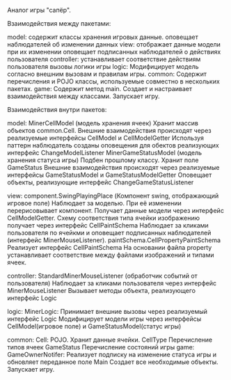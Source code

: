 Аналог игры "сапёр".

Взаимодействия между пакетами:

model: 
    содержит классы хранения игровых данные.
    оповещает наблюдателей об изменении данных
view: 
    отображает данные модели при их изменении
    оповещает подписанных наблюдателей о действиях пользователя
controller:
    устанавливает соответствие действиям пользователя вызовы логики игры
logic:
    Модифицирует модель согласно внешним вызовам и правилам игры.
common:
    Содержит перечисления и POJO классы, используемые совместно в нескольких пакетах.
game:
    Содержит метод main. Создает и настраивает взаимодействия между классами. Запускает игру.        

Взаимодействия внутри пакетов:
   
model:
    MinerCellModel (модель хранения ячеек)
        Хранит массив объектов common.Cell.
        Внешние взаимодействия происходят через реализуемые интерфейсы CellModel и CellModelGetter
        Используя паттерн наблюдатель созданы оповещения для обектов реализующих интерфейс ChangeModelListener
    MinerGameStatusModel (модель хранения статуса игры)
        Подбен прошлому классу. Хранит поле GameStatus
        Внешние взаимодействия происходят через реализуемые интерфейсы GameStatusModel и GameStatusModelGetter
        Оповещает объекты, реализующие интерфейс ChangeGameStatusListener
        
view:
    component.SwingPlayingPlace (Компонент swing, отображающий игровое поле)
        Наблюдает за моделью.
        При её изменении перерисовывает компонент.
        Получает данные модели через интерфейс CellModelGetter.
        Схему соответствия типа ячейки изображению получает через интерфейс CellPaintSchema
        Наблюдает за кликами пользователя по ячейкми и оповещает подписанных наблюдателей (интерфейс MinerMouseListener).
    paintSchema.CellPropertyPaintSchema
        Реализует интерфейс CellPaintSchema
        На основании файла property устанавливает соответствие между файлами изображений и типами ячеек.

controller:
    StandardMinerMouseListener (обработчик событий от пользователя)
        Наблюдает за кликами пользователя через интерфейс MinerMouseListener
        Вызывает методы объекта, реализующего интерфейс Logic

logic:
    MinerLogic:
        Принимает внешние вызовы через реализуемый интерфейс Logic
        Модифицирует модели игры через интерфейсы CellModel(игровое поле) и GameStatusModel(статус игры)

common:
    Cell: 
        POJO. Хранит данные ячейки.
    CellType
        Перечисление типов ячеек
    GameStatus
        Перечисление состояний игры
game:
    GameOwnerNotifer:
        Реализует подписку на изменение статуса игры и обновляет переданное поле
    Main
        Создает все необходимые объекты. Запускает игру.